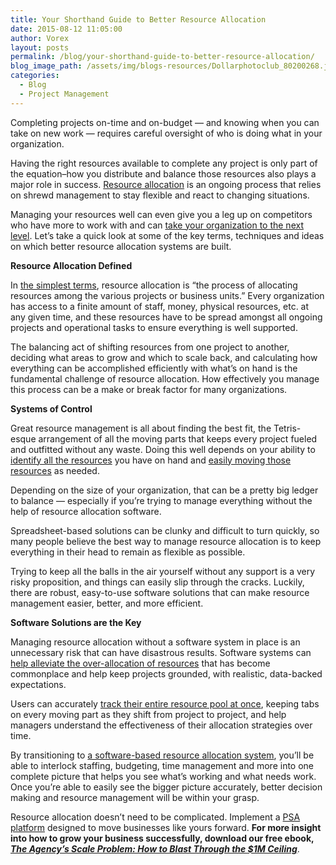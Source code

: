 ```yaml
---
title: Your Shorthand Guide to Better Resource Allocation
date: 2015-08-12 11:05:00
author: Vorex
layout: posts
permalink: /blog/your-shorthand-guide-to-better-resource-allocation/
blog_image_path: /assets/img/blogs-resources/Dollarphotoclub_80200268.jpg
categories:
  - Blog
  - Project Management
---
```



Completing projects on-time and on-budget — and knowing when you can take on new work — requires careful oversight of who is doing what in your organization.

Having the right resources available to complete any project is only part of the equation–how you distribute and balance those resources also plays a major role in success. [Resource allocation](http://searchcio.techtarget.com/definition/resource-allocation) is an ongoing process that relies on shrewd management to stay flexible and react to changing situations.<!--more-->

Managing your resources well can even give you a leg up on competitors who have more to work with and can [take your organization to the next level](http://www.vorex.com/media/vorex-a-leader-in-cloud-based-psa-solutions-announces-customer-agreement-with-alere-health-to-be-its-resource-utilization-software-provider/). Let’s take a quick look at some of the key terms, techniques and ideas on which better resource allocation systems are built.

**Resource Allocation Defined**

In [the simplest terms](http://www.investorwords.com/4218/resource_allocation.html), resource allocation is “the process of allocating resources among the various projects or business units.” Every organization has access to a finite amount of staff, money, physical resources, etc. at any given time, and these resources have to be spread amongst all ongoing projects and operational tasks to ensure everything is well supported.

The balancing act of shifting resources from one project to another, deciding what areas to grow and which to scale back, and calculating how everything can be accomplished efficiently with what’s on hand is the fundamental challenge of resource allocation. How effectively you manage this process can be a make or break factor for many organizations.

**Systems of Control**

Great resource management is all about finding the best fit, the Tetris-esque arrangement of all the moving parts that keeps every project fueled and outfitted without any waste. Doing this well depends on your ability to [identify all the resources](http://www.mckinsey.com/insights/corporate_finance/unearthing_the_sources_of_value_hiding_in_your_corporate_portfolio) you have on hand and [easily moving those resources](http://www.mckinsey.com/insights/managing_in_uncertainty/dynamic_management_better_decisions_in_uncertain_times) as needed.

Depending on the size of your organization, that can be a pretty big ledger to balance — especially if you’re trying to manage everything without the help of resource allocation software.

Spreadsheet-based solutions can be clunky and difficult to turn quickly, so many people believe the best way to manage resource allocation is to keep everything in their head to remain as flexible as possible.

Trying to keep all the balls in the air yourself without any support is a very risky proposition, and things can easily slip through the cracks. Luckily, there are robust, easy-to-use software solutions that can make resource management easier, better, and more efficient.

**Software Solutions are the Key**

Managing resource allocation without a software system in place is an unnecessary risk that can have disastrous results. Software systems can [help alleviate the over-allocation of resources](http://www.techrepublic.com/article/the-keys-to-resource-allocation/) that has become commonplace and help keep projects grounded, with realistic, data-backed expectations.

Users can accurately [track their entire resource pool at once](http://www.vorex.com/stop-bootstrapping-pinching-pennies-is-costing-you-business/), keeping tabs on every moving part as they shift from project to project, and help managers understand the effectiveness of their allocation strategies over time.

By transitioning to [a software-based resource allocation system](https://www.comindware.com/platform/resource-allocation-how-to-properly-plan-resources-within-your-company/), you’ll be able to interlock staffing, budgeting, time management and more into one complete picture that helps you see what’s working and what needs work. Once you’re able to easily see the bigger picture accurately, better decision making and resource management will be within your grasp.

Resource allocation doesn’t need to be complicated. Implement a [PSA platform](http://www.vorex.com/industries/architecture-engineering-construction/) designed to move businesses like yours forward. **For more insight into how to grow your business successfully, download our free ebook, [*The Agency’s Scale Problem: How to Blast Through the $1M Ceiling*](http://vorex.hs-sites.com/agency-scale-ebook?__hstc=100746398.b2843db0333d5242d1d7cad84e1e93d1.1428948442272.1437401497265.1437496554060.52&amp;__hssc=100746398.11.1437496554060&amp;__hsfp=3345652249)**.
